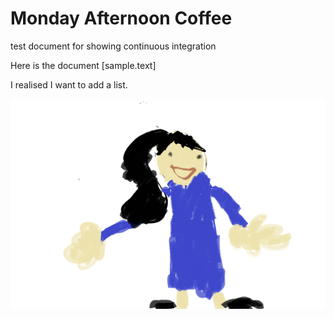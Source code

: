 # Monday Afternoon Coffee

test document for showing continuous integration

Here is the document [sample.text]

I realised I want to add a list.

![](avrielle.png)
